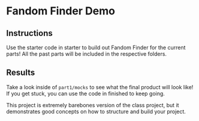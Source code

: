 # Fandom Finder Demo
## Instructions
Use the starter code in starter to build out Fandom Finder for the current parts! All the past parts will be included in the respective folders.

## Results
Take a look inside of `part1/mocks` to see what the final product will look like! If you get stuck, you can use the code in finished to keep going.

This project is extremely barebones version of the class project, but it demonstrates good concepts on how to structure and build your project.

